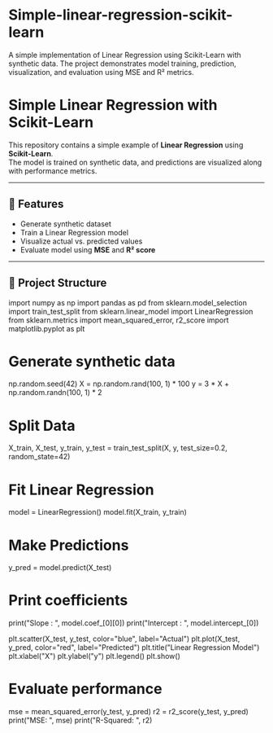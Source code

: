 # Simple-linear-regression-scikit-learn
A simple implementation of Linear Regression using Scikit-Learn with synthetic data. The project demonstrates model training, prediction, visualization, and evaluation using MSE and R² metrics.

# Simple Linear Regression with Scikit-Learn

This repository contains a simple example of **Linear Regression** using **Scikit-Learn**.  
The model is trained on synthetic data, and predictions are visualized along with performance metrics.

---

## 📌 Features
- Generate synthetic dataset
- Train a Linear Regression model
- Visualize actual vs. predicted values
- Evaluate model using **MSE** and **R² score**

---

## 📂 Project Structure

import numpy as np
import pandas as pd
from sklearn.model_selection import train_test_split
from sklearn.linear_model import LinearRegression
from sklearn.metrics import mean_squared_error, r2_score
import matplotlib.pyplot as plt

# Generate synthetic data
np.random.seed(42)
X = np.random.rand(100, 1) * 100
y = 3 * X + np.random.randn(100, 1) * 2

# Split Data
X_train, X_test, y_train, y_test = train_test_split(X, y, test_size=0.2, random_state=42)

# Fit Linear Regression
model = LinearRegression()
model.fit(X_train, y_train)

# Make Predictions
y_pred = model.predict(X_test)

# Print coefficients
print("Slope : ", model.coef_[0][0])
print("Intercept : ", model.intercept_[0])

plt.scatter(X_test, y_test, color="blue", label="Actual")
plt.plot(X_test, y_pred, color="red", label="Predicted")
plt.title("Linear Regression Model")
plt.xlabel("X")
plt.ylabel("y")
plt.legend()
plt.show()

# Evaluate performance
mse = mean_squared_error(y_test, y_pred)
r2 = r2_score(y_test, y_pred)
print("MSE: ", mse)
print("R-Squared: ", r2)


